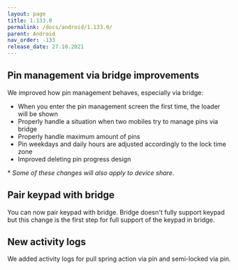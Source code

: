 ```yaml
---
layout: page
title: 1.133.0
permalink: /docs/android/1.133.0/
parent: Android
nav_order: -133
release_date: 27.10.2021
---
```


## Pin management via bridge improvements
We improved how pin management behaves, especially via bridge:
- When you enter the pin management screen the first time, the loader will be shown
- Properly handle a situation when two mobiles try to manage pins via bridge
- Properly handle maximum amount of pins
- Pin weekdays and daily hours are adjusted accordingly to the lock time zone
- Improved deleting pin progress design

\* _Some of these changes will also apply to device share._

## Pair keypad with bridge
You can now pair keypad with bridge. Bridge doesn't fully support keypad but this change is the first step for full support of the keypad in bridge.

## New activity logs
We added activity logs for pull spring action via pin and semi-locked via pin.
